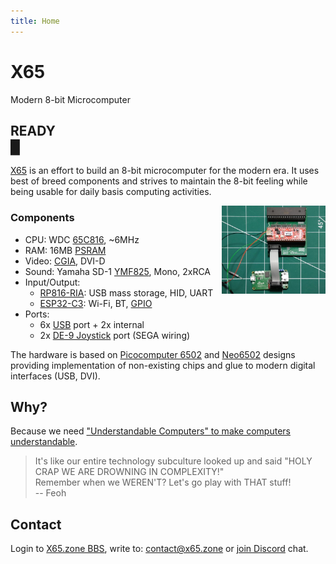 ```yaml
---
title: Home
---
```

# X65

Modern 8-bit Microcomputer

## READY<br><blink>&#x2588;</blink>

[X65](https://github.com/X65) is an effort to build an 8-bit microcomputer for the modern era. It uses best of breed components and strives to maintain the 8-bit feeling while being usable for daily basis computing activities.

<a href="/timeline.html"><img src="/media/2024-06-20-protoA_protoB.jpeg" style="float: right;width:33%;"/></a>

### Components

- CPU: WDC [65C816][1], ~6MHz
- RAM: 16MB [PSRAM][10]
- Video: [CGIA][2], DVI-D
- Sound: Yamaha SD-1 [YMF825][3], Mono, 2xRCA
- Input/Output:
  - [RP816-RIA][4]: USB mass storage, HID, UART
  - [ESP32-C3][5]: Wi-Fi, BT, [GPIO][11]
- Ports:
  - 6x [USB][6] port + 2x internal
  - 2x [DE-9 Joystick][7] port (SEGA wiring)

The hardware is based on [Picocomputer 6502][8] and [Neo6502][9] designs providing implementation of non-existing chips and glue to modern digital interfaces (USB, DVI).

[1]: https://en.wikipedia.org/wiki/WDC_65C816
[2]: https://github.com/X65/X65/wiki/CGIA
[3]: https://www.youtube.com/watch?v=BEgAx0jngKQ
[4]: https://picocomputer.github.io/ria.html
[5]: https://en.wikipedia.org/wiki/ESP32#ESP32-C3
[6]: https://en.wikipedia.org/wiki/USB
[7]: http://wiki.icomp.de/wiki/DE-9_Joystick
[8]: https://picocomputer.github.io
[9]: https://neo6502.com
[10]: https://www.infineon.com/cms/en/product/memories/psram-pseudostatic-dram/s70kl1282gabhv020/
[11]: https://en.wikipedia.org/wiki/General-purpose_input/output

## Why?

Because we need ["Understandable Computers" to make computers understandable](https://www.youtube.com/watch?v=2H2mh8wLXco).

> It's like our entire technology subculture looked up and said "HOLY CRAP WE ARE DROWNING IN COMPLEXITY!"<br>
> Remember when we WEREN'T? Let's go play with THAT stuff!<br>
> -- Feoh

## Contact

Login to [X65.zone BBS](https://bbs.x65.zone/),
write to: [contact@x65.zone](mailto:contact@x65.zone?subject=X65)
or [join Discord](https://discord.gg/TuTe3kymgy) chat.
